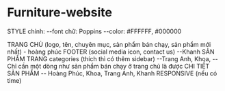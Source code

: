 # Furniture-website

STYLE chính:
--font chữ: Poppins
--color: #FFFFFF, #000000

TRANG CHỦ (logo, tên, chuyên mục, sản phẩm bán chạy, sản phẩm mới nhất) - hoàng phúc
FOOTER (social media icon, contact us) --Khanh
SẢN PHẨM TRANG categories (thích thì có thêm sidebar) --Trang Anh, Khoa,
--Chỉ cần một dòng như sản phẩm bán chạy ở trang chủ là được
CHI TIẾT SẢN PHẨM -- Hoàng Phúc, Khoa, Trang Anh, Khanh
RESPONSIVE (nếu có time)
